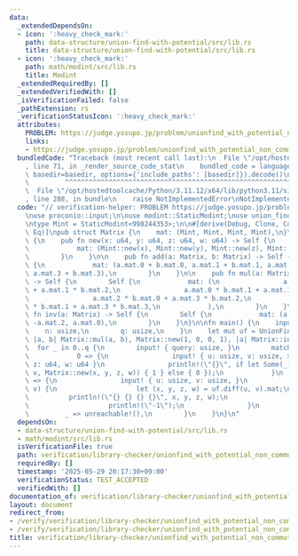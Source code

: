 ```yaml
---
data:
  _extendedDependsOn:
  - icon: ':heavy_check_mark:'
    path: data-structure/union-find-with-potential/src/lib.rs
    title: data-structure/union-find-with-potential/src/lib.rs
  - icon: ':heavy_check_mark:'
    path: math/modint/src/lib.rs
    title: Modint
  _extendedRequiredBy: []
  _extendedVerifiedWith: []
  _isVerificationFailed: false
  _pathExtension: rs
  _verificationStatusIcon: ':heavy_check_mark:'
  attributes:
    PROBLEM: https://judge.yosupo.jp/problem/unionfind_with_potential_non_commutative_group
    links:
    - https://judge.yosupo.jp/problem/unionfind_with_potential_non_commutative_group
  bundledCode: "Traceback (most recent call last):\n  File \"/opt/hostedtoolcache/Python/3.11.12/x64/lib/python3.11/site-packages/onlinejudge_verify/documentation/build.py\"\
    , line 71, in _render_source_code_stat\n    bundled_code = language.bundle(stat.path,\
    \ basedir=basedir, options={'include_paths': [basedir]}).decode()\n          \
    \         ^^^^^^^^^^^^^^^^^^^^^^^^^^^^^^^^^^^^^^^^^^^^^^^^^^^^^^^^^^^^^^^^^^^^^^^^^^^^^^^^^\n\
    \  File \"/opt/hostedtoolcache/Python/3.11.12/x64/lib/python3.11/site-packages/onlinejudge_verify/languages/rust.py\"\
    , line 288, in bundle\n    raise NotImplementedError\nNotImplementedError\n"
  code: "// verification-helper: PROBLEM https://judge.yosupo.jp/problem/unionfind_with_potential_non_commutative_group\n\
    \nuse proconio::input;\n\nuse modint::StaticModint;\nuse union_find_with_potential::UnionFindWithPotential;\n\
    \ntype Mint = StaticModint<998244353>;\n\n#[derive(Debug, Clone, Copy, PartialEq,\
    \ Eq)]\npub struct Matrix {\n    mat: (Mint, Mint, Mint, Mint),\n}\n\nimpl Matrix\
    \ {\n    pub fn new(x: u64, y: u64, z: u64, w: u64) -> Self {\n        Self {\n\
    \            mat: (Mint::new(x), Mint::new(y), Mint::new(z), Mint::new(w)),\n\
    \        }\n    }\n\n    pub fn add(a: Matrix, b: Matrix) -> Self {\n        Self\
    \ {\n            mat: (a.mat.0 + b.mat.0, a.mat.1 + b.mat.1, a.mat.2 + b.mat.2,\
    \ a.mat.3 + b.mat.3),\n        }\n    }\n\n    pub fn mul(a: Matrix, b: Matrix)\
    \ -> Self {\n        Self {\n            mat: (\n                a.mat.0 * b.mat.0\
    \ + a.mat.1 * b.mat.2,\n                a.mat.0 * b.mat.1 + a.mat.1 * b.mat.3,\n\
    \                a.mat.2 * b.mat.0 + a.mat.3 * b.mat.2,\n                a.mat.2\
    \ * b.mat.1 + a.mat.3 * b.mat.3,\n            ),\n        }\n    }\n\n    pub\
    \ fn inv(a: Matrix) -> Self {\n        Self {\n            mat: (a.mat.3, -a.mat.1,\
    \ -a.mat.2, a.mat.0),\n        }\n    }\n}\n\nfn main() {\n    input! {\n    \
    \    n: usize,\n        q: usize,\n    }\n    let mut uf = UnionFindWithPotential::<Matrix>::new(n,\
    \ |a, b| Matrix::mul(a, b), Matrix::new(1, 0, 0, 1), |a| Matrix::inv(a));\n  \
    \  for _ in 0..q {\n        input! { query: usize, }\n        match query {\n\
    \            0 => {\n                input! { u: usize, v: usize, x: u64, y: u64,\
    \ z: u64, w: u64 }\n                println!(\"{}\", if let Some(_) = uf.merge(u,\
    \ v, Matrix::new(x, y, z, w)) { 1 } else { 0 });\n            }\n            1\
    \ => {\n                input! { u: usize, v: usize, }\n                if uf.same(u,\
    \ v) {\n                    let (x, y, z, w) = uf.diff(u, v).mat;\n          \
    \          println!(\"{} {} {} {}\", x, y, z, w);\n                } else {\n\
    \                    println!(\"-1\");\n                }\n            }\n   \
    \         _ => unreachable!(),\n        }\n    }\n}\n"
  dependsOn:
  - data-structure/union-find-with-potential/src/lib.rs
  - math/modint/src/lib.rs
  isVerificationFile: true
  path: verification/library-checker/unionfind_with_potential_non_commutative_group/src/main.rs
  requiredBy: []
  timestamp: '2025-05-29 20:17:30+09:00'
  verificationStatus: TEST_ACCEPTED
  verifiedWith: []
documentation_of: verification/library-checker/unionfind_with_potential_non_commutative_group/src/main.rs
layout: document
redirect_from:
- /verify/verification/library-checker/unionfind_with_potential_non_commutative_group/src/main.rs
- /verify/verification/library-checker/unionfind_with_potential_non_commutative_group/src/main.rs.html
title: verification/library-checker/unionfind_with_potential_non_commutative_group/src/main.rs
---
```

